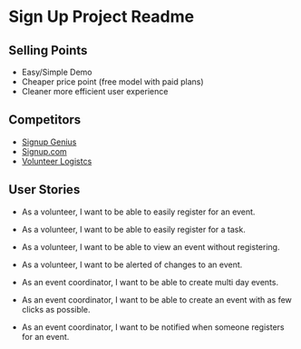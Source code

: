 # Sign Up Project Readme

## Selling Points
- Easy/Simple Demo
- Cheaper price point (free model with paid plans)
- Cleaner more efficient user experience

## Competitors
- [Signup Genius](https://www.signupgenius.com/)
- [Signup.com](https://www.signup.com/)
- [Volunteer Logistcs](https://www.volgistics.com/)

## User Stories
- As a volunteer, I want to be able to easily register for an event.
- As a volunteer, I want to be able to easily register for a task.
- As a volunteer, I want to be able to view an event without registering.
- As a volunteer, I want to be alerted of changes to an event.

- As an event coordinator, I want to be able to create multi day events.
- As an event coordinator, I want to be able to create an event with as few clicks as possible.
- As an event coordinator, I want to be notified when someone registers for an event.
